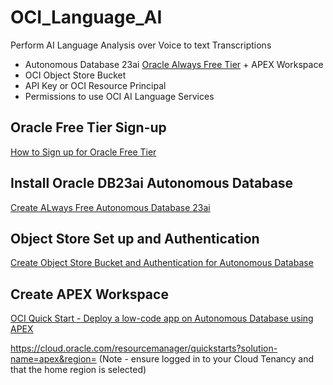 # OCI_Language_AI
Perform AI Language Analysis over Voice to text Transcriptions

- Autonomous Database 23ai [Oracle Always Free Tier](https://www.oracle.com/au/cloud/free/) + APEX Workspace
- OCI Object Store Bucket
- API Key or OCI Resource Principal
- Permissions to use OCI AI Language Services

## Oracle Free Tier Sign-up
[How to Sign up for Oracle Free Tier](https://www.youtube.com/watch?v=YnsN52hB8EY)

## Install Oracle DB23ai Autonomous Database
[Create ALways Free Autonomous Database 23ai](https://www.youtube.com/watch?v=-d-DxUJ3DvI) 

## Object Store Set up and Authentication
[Create Object Store Bucket and Authentication for Autonomous Database](https://www.youtube.com/watch?v=IPkjI6zd2CU)

## Create APEX Workspace
[OCI Quick Start - Deploy a low-code app on Autonomous Database using APEX](https://cloud.oracle.com/resourcemanager/quickstarts?solution-name=apex&region=us-ashburn-1)

https://cloud.oracle.com/resourcemanager/quickstarts?solution-name=apex&region=<home-region>
(Note - ensure logged in to your Cloud Tenancy and that the home region is selected)
